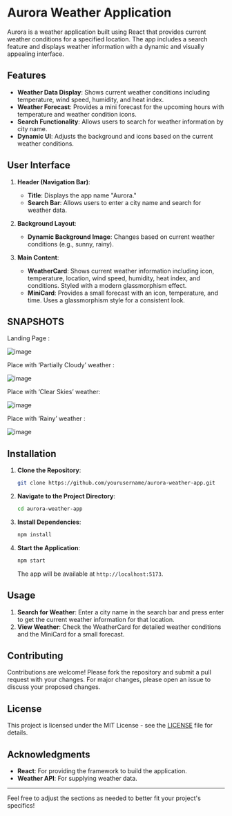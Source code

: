 # Aurora Weather Application

Aurora is a weather application built using React that provides current weather conditions for a specified location. The app includes a search feature and displays weather information with a dynamic and visually appealing interface.

## Features

- **Weather Data Display**: Shows current weather conditions including temperature, wind speed, humidity, and heat index.
- **Weather Forecast**: Provides a mini forecast for the upcoming hours with temperature and weather condition icons.
- **Search Functionality**: Allows users to search for weather information by city name.
- **Dynamic UI**: Adjusts the background and icons based on the current weather conditions.

## User Interface

1. **Header (Navigation Bar)**:
   - **Title**: Displays the app name "Aurora."
   - **Search Bar**: Allows users to enter a city name and search for weather data.

2. **Background Layout**:
   - **Dynamic Background Image**: Changes based on current weather conditions (e.g., sunny, rainy).

3. **Main Content**:
   - **WeatherCard**: Shows current weather information including icon, temperature, location, wind speed, humidity, heat index, and conditions. Styled with a modern glassmorphism effect.
   - **MiniCard**: Provides a small forecast with an icon, temperature, and time. Uses a glassmorphism style for a consistent look.
  
## SNAPSHOTS 
Landing Page :

![image](https://github.com/user-attachments/assets/26beb927-0693-4f4f-baad-86fd297a7ffe)

Place with ‘Partially Cloudy’ weather :

![image](https://github.com/user-attachments/assets/cd90fb29-d810-4d18-8fb1-7a00f7f6d410)

Place with ‘Clear Skies’ weather:

![image](https://github.com/user-attachments/assets/4f8b0276-3cd9-491d-bdf8-f2d94c304f5a)

Place with ‘Rainy’ weather :

![image](https://github.com/user-attachments/assets/e258cff9-556e-4f79-96e3-2e01254f6c1b)

## Installation

1. **Clone the Repository**:
   ```bash
   git clone https://github.com/yourusername/aurora-weather-app.git
   ```

2. **Navigate to the Project Directory**:
   ```bash
   cd aurora-weather-app
   ```

3. **Install Dependencies**:
   ```bash
   npm install
   ```

4. **Start the Application**:
   ```bash
   npm start
   ```

   The app will be available at `http://localhost:5173`.

## Usage

1. **Search for Weather**: Enter a city name in the search bar and press enter to get the current weather information for that location.
2. **View Weather**: Check the WeatherCard for detailed weather conditions and the MiniCard for a small forecast.

## Contributing

Contributions are welcome! Please fork the repository and submit a pull request with your changes. For major changes, please open an issue to discuss your proposed changes.

## License

This project is licensed under the MIT License - see the [LICENSE](LICENSE) file for details.

## Acknowledgments

- **React**: For providing the framework to build the application.
- **Weather API**: For supplying weather data.

---

Feel free to adjust the sections as needed to better fit your project's specifics!
